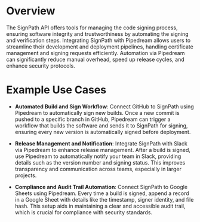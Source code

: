 # Overview

The SignPath API offers tools for managing the code signing process, ensuring software integrity and trustworthiness by automating the signing and verification steps. Integrating SignPath with Pipedream allows users to streamline their development and deployment pipelines, handling certificate management and signing requests efficiently. Automation via Pipedream can significantly reduce manual overhead, speed up release cycles, and enhance security protocols.

# Example Use Cases

- **Automated Build and Sign Workflow**: Connect GitHub to SignPath using Pipedream to automatically sign new builds. Once a new commit is pushed to a specific branch in GitHub, Pipedream can trigger a workflow that builds the software and sends it to SignPath for signing, ensuring every new version is automatically signed before deployment.

- **Release Management and Notification**: Integrate SignPath with Slack via Pipedream to enhance release management. After a build is signed, use Pipedream to automatically notify your team in Slack, providing details such as the version number and signing status. This improves transparency and communication across teams, especially in larger projects.

- **Compliance and Audit Trail Automation**: Connect SignPath to Google Sheets using Pipedream. Every time a build is signed, append a record in a Google Sheet with details like the timestamp, signer identity, and file hash. This setup aids in maintaining a clear and accessible audit trail, which is crucial for compliance with security standards.
